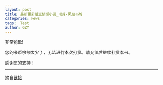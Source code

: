 ```yaml
---
layout: post
title: 最新更新婚恋情感小说_书库-凤凰书城
categories: News
tags:  Test
author: GZY
---
```


非常抱歉!

您的书币余额太少了，无法进行本次打赏。请充值后继续打赏本书。

感谢您的支持！

*****

摘自[链接](http://www.yc.ifeng.com/store/132_0_now_total_2_1)